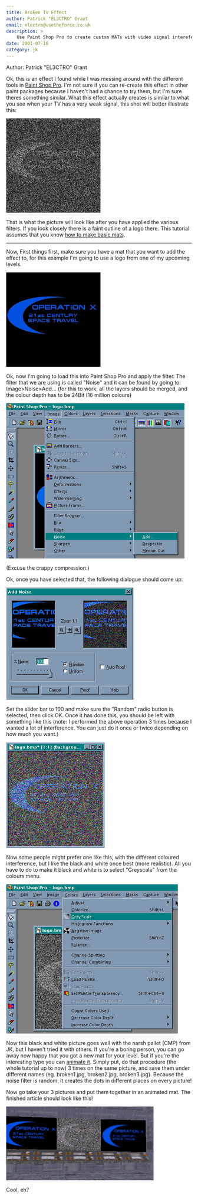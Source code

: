 ```yaml
---
title: Broken TV Effect  
author: Patrick "EL3CTRO" Grant
email: electro@usetheforce.co.uk
description: >
    Use Paint Shop Pro to create custom MATs with video signal interefence.
date: 2001-07-16
category: jk
---
```


Author: Patrick "EL3CTRO" Grant
  

Ok, this is an effect I found while I was messing around with the
different tools in [Paint Shop Pro](http://www.jasc.com/download_4.asp).
I'm not sure if you can re-create this effect in other paint packages
because I haven't had a chance to try them, but I'm sure theres
something similar. What this effect actually creates is similar to what
you see when your TV has a very weak signal, this shot will better
illustrate this:

![Interferance](interferexample.jpg)

That is what the picture will look like after you have applied the
various filters. If you look closely there is a faint outline of a logo
there. This tutorial assumes that you know [how to make basic
mats](/tutorials/mats/).

-----

Now, First things first, make sure you have a mat that you want to add
the effect to, for this example I'm going to use a logo from one of my
upcoming levels.

![](normexample.jpg)

Ok, now I'm going to load this into Paint Shop Pro and apply the filter.
The filter that we are using is called "Noise" and it can be found by
going to: Image\>Noise\>Add... (for this to work, all the layers should
be merged, and the colour depth has to be 24Bit (16 million colours)

![](scrn1.jpg)

(Excuse the crappy compression.)

Ok, once you have selected that, the following dialogue should come up:

![](scrn2.jpg)

Set the slider bar to 100 and make sure the "Random" radio button is
selected, then click OK. Once it has done this, you should be left with
something like this (note: I performed the above operation 3 times
because I wanted a lot of interference. You can just do it once or twice
depending on how much you want.)

![](scrn3.jpg)

Now some people might prefer one like this, with the different coloured
interference, but I like the black and white once best (more realistic).
All you have to do to make it black and white is to select "Greyscale"
from the colours menu.

![](scrn4.jpg)

Now this black and white picture goes well with the narsh pallet (CMP)
from JK, but I haven't tried it with others. If you're a boring person,
you can go away now happy that you got a new mat for your level. But if
you're the interesting type you can [animate
it](/tutorials/mats_multicell/). Simply put, do that procedure (the
whole tutorial up to now) 3 times on the same picture, and save them
under different names (eg. broken1.jpg, broken2.jpg, broken3.jpg).
Because the noise filter is random, it creates the dots in different
places on every picture\!

Now go take your 3 pictures and put them together in an animated mat.
The finished article should look like this\!

![](example.gif)

Cool, eh?
